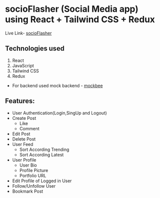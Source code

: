 # socioFlasher (Social Media app) using React + Tailwind CSS + Redux

Live Link- [socioFlasher](https://socioflasher.netlify.app/login)

## Technologies used
1. React
2. JavaScript
3. Tailwind CSS
4. Redux
- For backend used mock backend - [mockbee](https://mockbee.netlify.app/)

## Features:
- User Authentication(Login,SingUp and Logout)
- Create Post
  - Like 
  - Comment 
- Edit Post 
- Delete Post
- User Feed 
  - Sort According Trending
  - Sort According Latest
- User Profile
  - User Bio
  - Profile Picture
  - Portfolio URL
- Edit Profile of Logged in User
- Follow/Unfollow User
- Bookmark Post

